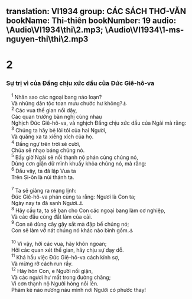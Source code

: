 translation: VI1934
group: CÁC SÁCH THƠ-VĂN
bookName: Thi-thiên 
bookNumber: 19
audio: \Audio\VI1934\thi\2.mp3; \Audio\VI1934\1-ms-nguyen-thi\thi\2.mp3
-------

<div class="title"><h1>2</h1><h3>Sự trị vì của Đấng chịu xức dầu của Đức Giê-hô-va</h3></div>
<span class="verse thi_2_1"> <sup>1</sup> Nhân sao các ngoại bang náo loạn? <br/> Và những dân tộc toan mưu chước hư không?<a data-toggle="tooltip" data-placement="bottom" title="Cong 4:25-26">⚓</a><br/></span>
<span class="verse thi_2_2"> <sup>2</sup> Các vua thế gian nổi dậy, <br/> Các quan trưởng bàn nghị cùng nhau <br/> Nghịch Đức Giê-hô-va, và nghịch Đấng chịu xức dầu của Ngài mà rằng: <br/></span>
<span class="verse thi_2_3"> <sup>3</sup> Chúng ta hãy bẻ lòi tói của hai Người, <br/> Và quăng xa ta xiềng xích của họ. <br/></span>
<span class="verse thi_2_4"> <sup>4</sup> Đấng ngự trên trời sẽ cười, <br/> Chúa sẽ nhạo báng chúng nó. <br/></span>
<span class="verse thi_2_5"> <sup>5</sup> Bấy giờ Ngài sẽ nổi thạnh nộ phán cùng chúng nó, <br/> Dùng cơn giận dữ mình khuấy khỏa chúng nó, mà rằng: <br/></span>
<span class="verse thi_2_6"> <sup>6</sup> Dầu vậy, ta đã lập Vua ta <br/> Trên Si-ôn là núi thánh ta. <br/> <br/></span>
<span class="verse thi_2_7"> <sup>7</sup> Ta sẽ giảng ra mạng lịnh: <br/> Đức Giê-hô-va phán cùng ta rằng: Ngươi là Con ta; <br/> Ngày nay ta đã sanh Ngươi.<a data-toggle="tooltip" data-placement="bottom" title="Cong 13:33; He 1:5; 5:5">⚓</a><br/></span>
<span class="verse thi_2_8"> <sup>8</sup> Hãy cầu ta, ta sẽ ban cho Con các ngoại bang làm cơ nghiệp, <br/> Và các đầu cùng đất làm của cải. <br/></span>
<span class="verse thi_2_9"> <sup>9</sup> Con sẽ dùng cây gậy sắt mà đập bể chúng nó; <br/> Con sẽ làm vỡ nát chúng nó khác nào bình gốm.<a data-toggle="tooltip" data-placement="bottom" title="Kh 2:26-27; 12:5; 19:15">⚓</a><br/> <br/></span>
<span class="verse thi_2_10"> <sup>10</sup> Vì vậy, hỡi các vua, hãy khôn ngoan; <br/> Hỡi các quan xét thế gian, hãy chịu sự dạy dỗ. <br/></span>
<span class="verse thi_2_11"> <sup>11</sup> Khá hầu việc Đức Giê-hô-va cách kính sợ, <br/> Và mừng rỡ cách run rẩy. <br/></span>
<span class="verse thi_2_12"> <sup>12</sup> Hãy hôn Con, e Người nổi giận, <br/> Và các ngươi hư mất trong đường chăng; <br/> Vì cơn thạnh nộ Người hòng nổi lên. <br/> Phàm kẻ nào nương náu mình nơi Người có phước thay! <br/></span>
